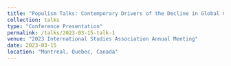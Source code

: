 ```yaml
---
title: "Populism Talks: Contemporary Drivers of the Decline in Global Climate Change Cooperation"
collection: talks
type: "Conference Presentation"
permalink: /talks/2023-03-15-talk-1
venue: "2023 International Studies Association Annual Meeting"
date: 2023-03-15
location: "Montreal, Quebec, Canada"
---
```

